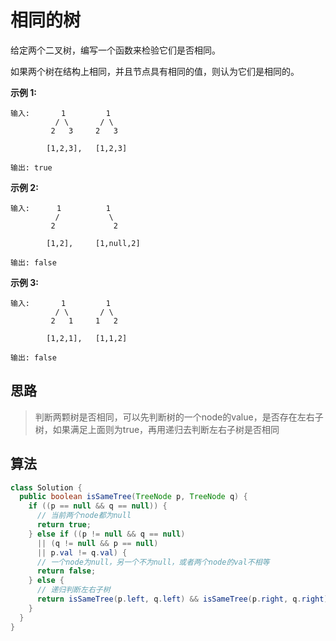 # 相同的树

给定两个二叉树，编写一个函数来检验它们是否相同。

如果两个树在结构上相同，并且节点具有相同的值，则认为它们是相同的。

**示例 1:**

```
输入:       1         1
          / \       / \
         2   3     2   3

        [1,2,3],   [1,2,3]

输出: true
```

**示例 2:**

```
输入:      1          1
          /           \
         2             2

        [1,2],     [1,null,2]

输出: false
```

**示例 3:**

```
输入:       1         1
          / \       / \
         2   1     1   2

        [1,2,1],   [1,1,2]

输出: false
```

## 思路

> 判断两颗树是否相同，可以先判断树的一个node的value，是否存在左右子树，如果满足上面则为true，再用递归去判断左右子树是否相同

## 算法

```java
class Solution {
  public boolean isSameTree(TreeNode p, TreeNode q) {
    if ((p == null && q == null)) {
      // 当前两个node都为null
      return true;
    } else if ((p != null && q == null) 
      || (q != null && p == null) 
      || p.val != q.val) {
      // 一个node为null，另一个不为null，或者两个node的val不相等
      return false;
    } else {
      // 递归判断左右子树
      return isSameTree(p.left, q.left) && isSameTree(p.right, q.right);
    }
  }
}
```

